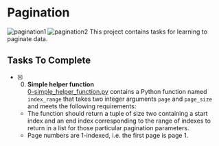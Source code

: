 # Pagination
![pagination1](https://github.com/richard-1257/alx-backend/assets/83041703/d79caae2-2b44-4997-b6db-1a61c484fb9e)
![pagination2](https://github.com/richard-1257/alx-backend/assets/83041703/b730098b-0d43-41b4-9943-fcefb6406122)
This project contains tasks for learning to paginate data.
## Tasks To Complete
+ [x] 0. **Simple helper function**<br/>[0-simple_helper_function.py](0-simple_helper_function.py) contains a Python function named `index_range` that takes two integer arguments `page` and `page_size` and meets the following requirements:
  + The function should return a tuple of size two containing a start index and an end index corresponding to the range of indexes to return in a list for those particular pagination parameters.
  + Page numbers are 1-indexed, i.e. the first page is page 1.
